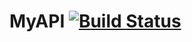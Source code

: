 # MyAPI [![Build Status](https://travis-ci.org/saisona/MyAPI.svg?branch=master)](https://travis-ci.org/saisona/MyAPI)